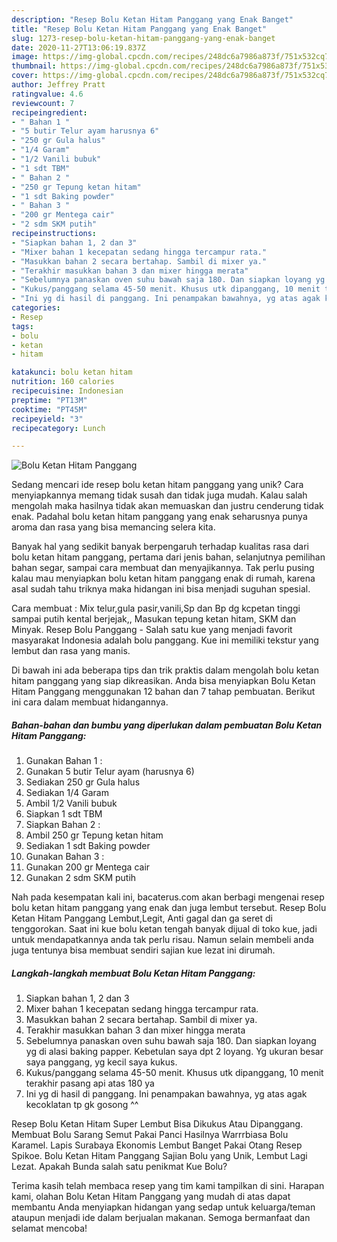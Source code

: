```yaml
---
description: "Resep Bolu Ketan Hitam Panggang yang Enak Banget"
title: "Resep Bolu Ketan Hitam Panggang yang Enak Banget"
slug: 1273-resep-bolu-ketan-hitam-panggang-yang-enak-banget
date: 2020-11-27T13:06:19.837Z
image: https://img-global.cpcdn.com/recipes/248dc6a7986a873f/751x532cq70/bolu-ketan-hitam-panggang-foto-resep-utama.jpg
thumbnail: https://img-global.cpcdn.com/recipes/248dc6a7986a873f/751x532cq70/bolu-ketan-hitam-panggang-foto-resep-utama.jpg
cover: https://img-global.cpcdn.com/recipes/248dc6a7986a873f/751x532cq70/bolu-ketan-hitam-panggang-foto-resep-utama.jpg
author: Jeffrey Pratt
ratingvalue: 4.6
reviewcount: 7
recipeingredient:
- " Bahan 1 "
- "5 butir Telur ayam harusnya 6"
- "250 gr Gula halus"
- "1/4 Garam"
- "1/2 Vanili bubuk"
- "1 sdt TBM"
- " Bahan 2 "
- "250 gr Tepung ketan hitam"
- "1 sdt Baking powder"
- " Bahan 3 "
- "200 gr Mentega cair"
- "2 sdm SKM putih"
recipeinstructions:
- "Siapkan bahan 1, 2 dan 3"
- "Mixer bahan 1 kecepatan sedang hingga tercampur rata."
- "Masukkan bahan 2 secara bertahap. Sambil di mixer ya."
- "Terakhir masukkan bahan 3 dan mixer hingga merata"
- "Sebelumnya panaskan oven suhu bawah saja 180. Dan siapkan loyang yg di alasi baking papper. Kebetulan saya dpt 2 loyang. Yg ukuran besar saya panggang, yg kecil saya kukus."
- "Kukus/panggang selama 45-50 menit. Khusus utk dipanggang, 10 menit terakhir pasang api atas 180 ya"
- "Ini yg di hasil di panggang. Ini penampakan bawahnya, yg atas agak kecoklatan tp gk gosong ^^"
categories:
- Resep
tags:
- bolu
- ketan
- hitam

katakunci: bolu ketan hitam 
nutrition: 160 calories
recipecuisine: Indonesian
preptime: "PT13M"
cooktime: "PT45M"
recipeyield: "3"
recipecategory: Lunch

---
```



![Bolu Ketan Hitam Panggang](https://img-global.cpcdn.com/recipes/248dc6a7986a873f/751x532cq70/bolu-ketan-hitam-panggang-foto-resep-utama.jpg)

Sedang mencari ide resep bolu ketan hitam panggang yang unik? Cara menyiapkannya memang tidak susah dan tidak juga mudah. Kalau salah mengolah maka hasilnya tidak akan memuaskan dan justru cenderung tidak enak. Padahal bolu ketan hitam panggang yang enak seharusnya punya aroma dan rasa yang bisa memancing selera kita.

Banyak hal yang sedikit banyak berpengaruh terhadap kualitas rasa dari bolu ketan hitam panggang, pertama dari jenis bahan, selanjutnya pemilihan bahan segar, sampai cara membuat dan menyajikannya. Tak perlu pusing kalau mau menyiapkan bolu ketan hitam panggang enak di rumah, karena asal sudah tahu triknya maka hidangan ini bisa menjadi suguhan spesial.

Cara membuat : Mix telur,gula pasir,vanili,Sp dan Bp dg kcpetan tinggi sampai putih kental berjejak,, Masukan tepung ketan hitam, SKM dan Minyak. Resep Bolu Panggang - Salah satu kue yang menjadi favorit masyarakat Indonesia adalah bolu panggang. Kue ini memiliki tekstur yang lembut dan rasa yang manis.


Di bawah ini ada beberapa tips dan trik praktis dalam mengolah bolu ketan hitam panggang yang siap dikreasikan. Anda bisa menyiapkan Bolu Ketan Hitam Panggang menggunakan 12 bahan dan 7 tahap pembuatan. Berikut ini cara dalam membuat hidangannya.

<!--inarticleads1-->

##### Bahan-bahan dan bumbu yang diperlukan dalam pembuatan Bolu Ketan Hitam Panggang:

1. Gunakan  Bahan 1 :
1. Gunakan 5 butir Telur ayam (harusnya 6)
1. Sediakan 250 gr Gula halus
1. Sediakan 1/4 Garam
1. Ambil 1/2 Vanili bubuk
1. Siapkan 1 sdt TBM
1. Siapkan  Bahan 2 :
1. Ambil 250 gr Tepung ketan hitam
1. Sediakan 1 sdt Baking powder
1. Gunakan  Bahan 3 :
1. Gunakan 200 gr Mentega cair
1. Gunakan 2 sdm SKM putih


Nah pada kesempatan kali ini, bacaterus.com akan berbagi mengenai resep bolu ketan hitam panggang yang enak dan juga lembut tersebut. Resep Bolu Ketan Hitam Panggang Lembut,Legit, Anti gagal dan ga seret di tenggorokan. Saat ini kue bolu ketan tengah banyak dijual di toko kue, jadi untuk mendapatkannya anda tak perlu risau. Namun selain membeli anda juga tentunya bisa membuat sendiri sajian kue lezat ini dirumah. 

<!--inarticleads2-->

##### Langkah-langkah membuat Bolu Ketan Hitam Panggang:

1. Siapkan bahan 1, 2 dan 3
1. Mixer bahan 1 kecepatan sedang hingga tercampur rata.
1. Masukkan bahan 2 secara bertahap. Sambil di mixer ya.
1. Terakhir masukkan bahan 3 dan mixer hingga merata
1. Sebelumnya panaskan oven suhu bawah saja 180. Dan siapkan loyang yg di alasi baking papper. Kebetulan saya dpt 2 loyang. Yg ukuran besar saya panggang, yg kecil saya kukus.
1. Kukus/panggang selama 45-50 menit. Khusus utk dipanggang, 10 menit terakhir pasang api atas 180 ya
1. Ini yg di hasil di panggang. Ini penampakan bawahnya, yg atas agak kecoklatan tp gk gosong ^^


Resep Bolu Ketan Hitam Super Lembut Bisa Dikukus Atau Dipanggang. Membuat Bolu Sarang Semut Pakai Panci Hasilnya Warrrbiasa Bolu Karamel. Lapis Surabaya Ekonomis Lembut Banget Pakai Otang Resep Spikoe. Bolu Ketan Hitam Panggang Sajian Bolu yang Unik, Lembut Lagi Lezat. Apakah Bunda salah satu penikmat Kue Bolu? 

Terima kasih telah membaca resep yang tim kami tampilkan di sini. Harapan kami, olahan Bolu Ketan Hitam Panggang yang mudah di atas dapat membantu Anda menyiapkan hidangan yang sedap untuk keluarga/teman ataupun menjadi ide dalam berjualan makanan. Semoga bermanfaat dan selamat mencoba!
